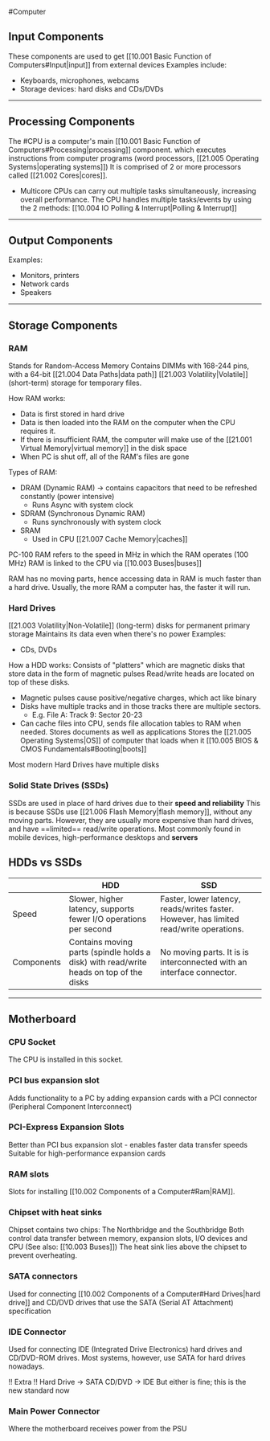 #Computer
## Input Components
These components are used to get [[10.001 Basic Function of Computers#Input|input]] from external devices
Examples include:
- Keyboards, microphones, webcams
- Storage devices: hard disks and CDs/DVDs
---
## Processing Components
The #CPU is a computer's main [[10.001 Basic Function of Computers#Processing|processing]] component. which executes instructions from computer programs (word processors, [[21.005 Operating Systems|operating systems]])
It is comprised of 2 or more processors called [[21.002 Cores|cores]].
- Multicore CPUs can carry out multiple tasks simultaneously, increasing overall performance.
The CPU handles multiple tasks/events by using the 2 methods: [[10.004 IO Polling & Interrupt|Polling & Interrupt]]
---
## Output Components
Examples:
- Monitors, printers
- Network cards
- Speakers

---
## Storage Components
### RAM
Stands for Random-Access Memory
Contains DIMMs with 168-244 pins, with a 64-bit [[21.004 Data Paths|data path]]
[[21.003 Volatility|Volatile]] (short-term) storage for temporary files.

How RAM works:
- Data is first stored in hard drive
- Data is then loaded into the RAM on the computer when the CPU requires it.
- If there is insufficient RAM, the computer will make use of the [[21.001 Virtual Memory|virtual memory]] in the disk space
- When PC is shut off, all of the RAM's files are gone

Types of RAM:
- DRAM (Dynamic RAM) -> contains capacitors that need to be refreshed constantly (power intensive)
	- Runs Async with system clock
- SDRAM (Synchronous Dynamic RAM)
	- Runs synchronously with system clock
- SRAM 
	- Used in CPU [[21.007 Cache Memory|caches]]

PC-100 RAM refers to the speed in MHz in which the RAM operates (100 MHz)
RAM is linked to the CPU via [[10.003 Buses|buses]]

RAM has no moving parts, hence accessing data in RAM is much faster than a hard drive.
Usually, the more RAM a computer has, the faster it will run.
### Hard Drives
[[21.003 Volatility|Non-Volatile]] (long-term) disks for permanent primary storage
Maintains its data even when there's no power
Examples:
- CDs, DVDs

How a HDD works:
Consists of "platters" which are magnetic disks that store data in the form of magnetic pulses
Read/write heads are located on top of these disks.
- Magnetic pulses cause positive/negative charges, which act like binary
- Disks have multiple tracks and in those tracks there are multiple sectors.
	- E.g. File A: Track 9: Sector 20-23 
- Can cache files into CPU, sends file allocation tables to RAM when needed. 
Stores documents as well as applications
Stores the [[21.005 Operating Systems|OS]] of computer that loads when it [[10.005 BIOS & CMOS Fundamentals#Booting|boots]]

Most modern Hard Drives have multiple disks

### Solid State Drives (SSDs)
SSDs are used in place of hard drives due to their **speed and reliability**
This is because SSDs use [[21.006 Flash Memory|flash memory]], without any moving parts.
However, they are usually more expensive than hard drives, and have ==limited== read/write operations.
Most commonly found in mobile devices, high-performance desktops and **servers**

## HDDs vs SSDs

|            | HDD                                                                                    | SSD                                                                                     |
| ---------- | -------------------------------------------------------------------------------------- | --------------------------------------------------------------------------------------- |
| Speed      | Slower, higher latency, supports fewer I/O operations per second                       | Faster, lower latency, reads/writes faster. However, has limited read/write operations. |
| Components | Contains moving parts (spindle holds a disk) with read/write heads on top of the disks | No moving parts. It is is interconnected with an interface connector.                   |


---
## Motherboard
### CPU Socket
The CPU is installed in this socket.

### PCI bus expansion slot
Adds functionality to a PC by adding expansion cards with a PCI connector (Peripheral Component Interconnect)

### PCI-Express Expansion Slots
Better than PCI bus expansion slot - enables faster data transfer speeds
Suitable for high-performance expansion cards

### RAM slots 
Slots for installing [[10.002 Components of a Computer#Ram|RAM]].

### Chipset with heat sinks
Chipset contains two chips: The Northbridge and the Southbridge
Both control data transfer between memory, expansion slots, I/O devices and CPU (See also: [[10.003 Buses]])
The heat sink lies above the chipset to prevent overheating.

### SATA connectors
Used for connecting [[10.002 Components of a Computer#Hard Drives|hard drive]] and CD/DVD drives that use the SATA (Serial AT Attachment) specification

### IDE Connector
Used for connecting IDE (Integrated Drive Electronics) hard drives and CD/DVD-ROM drives. Most systems, however, use SATA for hard drives nowadays.

!! Extra !!
Hard Drive -> SATA 
CD/DVD -> IDE
But either is fine; this is the new standard now

### Main Power Connector
Where the motherboard receives power from the PSU